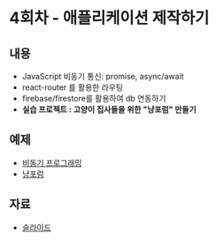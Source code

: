# 4회차 - 애플리케이션 제작하기

## 내용

- JavaScript 비동기 통신: promise, async/await
- react-router 를 활용한 라우팅
- firebase/firestore를 활용하여 db 연동하기
- **실습 프로젝트 : 고양이 집사들을 위한 "냥포럼" 만들기**

## 예제

- [비동기 프로그래밍](./async/README.md)
- [냥포럼](./nyan-forum/README.md)

## 자료

- [슬라이드](./03-building-application.pdf)